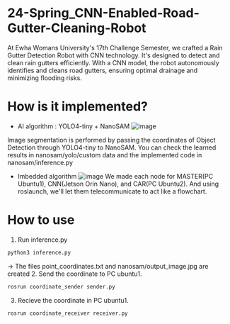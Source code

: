 # 24-Spring_CNN-Enabled-Road-Gutter-Cleaning-Robot
At Ewha Womans University's 17th Challenge Semester, we crafted a Rain Gutter Detection Robot with CNN technology. It's designed to detect and clean rain gutters efficiently. With a CNN model, the robot autonomously identifies and cleans road gutters, ensuring optimal drainage and minimizing flooding risks.

# How is it implemented?
- AI algorithm : YOLO4-tiny + NanoSAM
![image](https://github.com/jaeeunHwang/24-Spring_CNN-Enabled-Road-Gutter-Cleaning-Robot/assets/98397375/8539bf86-d8ea-4d9d-80d8-145a02cb3c46)

Image segmentation is performed by passing the coordinates of Object Detection through YOLO4-tiny to NanoSAM.
You can check the learned results in nanosam/yolo/custom data and the implemented code in nanosam/inference.py

- Imbedded algorithm
![image](https://github.com/user-attachments/assets/85d39e76-ba2d-4915-9780-d686fd1801d5)
We made each node for MASTER(PC Ubuntu1), CNN(Jetson Orin Nano), and CAR(PC Ubuntu2). And using roslaunch, we'll let them telecommunicate to act like a flowchart. 


# How to use
1. Run inference.py
```bash
python3 inference.py
```
-> The files point_coordinates.txt and nanosam/output_image.jpg are created
2. Send the coordinate to PC ubuntu1.
```bash
rosrun coordinate_sender sender.py
```
3. Recieve the coordinate in PC ubuntu1.
```bash
rosrun coordinate_receiver receiver.py
```
